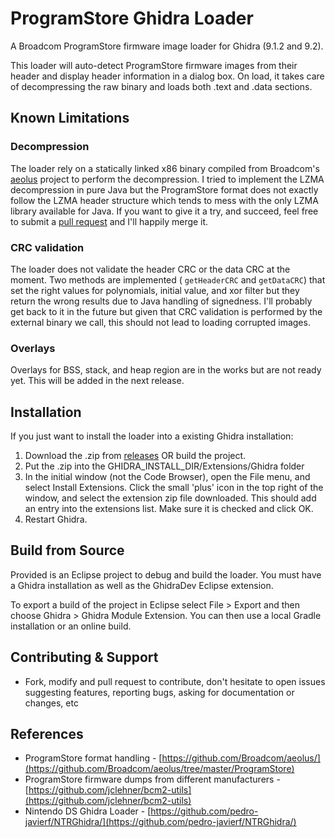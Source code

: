 # ProgramStore Ghidra Loader

A Broadcom ProgramStore firmware image loader for Ghidra (9.1.2 and 9.2).
 
This loader will auto-detect ProgramStore firmware images from their header and display header information in a dialog box. On load, it takes care of decompressing the raw binary and loads both .text and .data sections.
 
## Known Limitations
 
### Decompression
 
The loader rely on a statically linked x86 binary compiled from Broadcom's [aeolus](https://github.com/Broadcom/aeolus/tree/master/ProgramStore) project to perform the decompression. I tried to implement the LZMA decompression in pure Java but the ProgramStore format does not exactly follow the LZMA header structure which tends to mess with the only LZMA library available for Java. If you want to give it a try, and succeed, feel free to submit a [pull request](https://github.com/ecos-wtf/programstore-loader) and I'll happily merge it.

### CRC validation
 
The loader does not validate the header CRC or the data CRC at the moment. Two methods are implemented ( `getHeaderCRC` and `getDataCRC`) that set the right values for polynomials, initial value, and xor filter but they return the wrong results due to Java handling of signedness. I'll probably get back to it in the future but given that CRC validation is performed by the external binary we call, this should not lead to loading corrupted images.
 
### Overlays
 
Overlays for BSS, stack, and heap region are in the works but are not ready yet. This will be added in the next release.

## Installation
 
If you just want to install the loader into a existing Ghidra installation:

1. Download the .zip from [releases](https://github.com/ecos-wtf/programstore-loader/releases) OR build the project.
2. Put the .zip into the GHIDRA_INSTALL_DIR/Extensions/Ghidra folder
3. In the initial window (not the Code Browser), open the File menu, and select Install Extensions. Click the small 'plus' icon in the top right of the window, and select the extension zip file downloaded. This should add an entry into the extensions list. Make sure it is checked and click OK.
4. Restart Ghidra.

## Build from Source

Provided is an Eclipse project to debug and build the loader. You must have a Ghidra installation as well as the GhidraDev Eclipse extension.

To export a build of the project in Eclipse select File > Export and then choose Ghidra > Ghidra Module Extension. You can then use a local Gradle installation or an online build.

## Contributing & Support

- Fork, modify and pull request to contribute, don't hesitate to open issues suggesting features, reporting bugs, asking for documentation or changes, etc

## References

- ProgramStore format handling - [https://github.com/Broadcom/aeolus/](https://github.com/Broadcom/aeolus/tree/master/ProgramStore)
- ProgramStore firmware dumps from different manufacturers - [https://github.com/jclehner/bcm2-utils](https://github.com/jclehner/bcm2-utils)
- Nintendo DS Ghidra Loader - [https://github.com/pedro-javierf/NTRGhidra/](https://github.com/pedro-javierf/NTRGhidra/)
